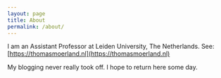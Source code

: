 ```yaml
---
layout: page
title: About
permalink: /about/
---
```


I am an Assistant Professor at Leiden University, The Netherlands. See: [https://thomasmoerland.nl](https://thomasmoerland.nl)

My blogging never really took off. I hope to return here some day.  
